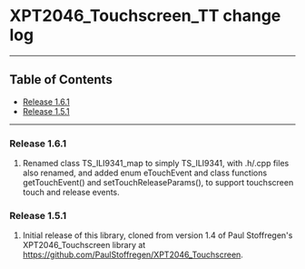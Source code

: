 # XPT2046_Touchscreen_TT change log
---

## Table of Contents

* [Release 1.6.1](#release-161)
* [Release 1.5.1](#release-151)
---

### Release 1.6.1

1. Renamed class TS_ILI9341_map to simply TS_ILI9341, with .h/.cpp files also renamed, and added enum eTouchEvent and class functions getTouchEvent() and setTouchReleaseParams(), to support touchscreen touch and release events.

### Release 1.5.1

1. Initial release of this library, cloned from version 1.4 of Paul Stoffregen's XPT2046_Touchscreen library at https://github.com/PaulStoffregen/XPT2046_Touchscreen.
